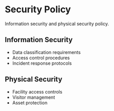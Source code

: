 # Security Policy

Information security and physical security policy.

## Information Security
- Data classification requirements
- Access control procedures
- Incident response protocols

## Physical Security
- Facility access controls
- Visitor management
- Asset protection
